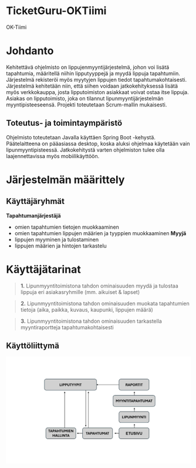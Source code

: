 # TicketGuru-OKTiimi
OK-Tiimi

# Johdanto
Kehitettävä ohjelmisto on lippujenmyyntijärjestelmä, johon voi lisätä tapahtumia, määritellä niihin lipputyyppejä ja myydä lippuja tapahtumiin. Järjestelmä rekisteröi myös myytyjen lippujen tiedot tapahtumakohtaisesti. Järjestelmä kehitetään niin, että siihen voidaan jatkokehityksessä lisätä myös verkkokauppa, josta lipputoimiston asiakkaat voivat ostaa itse lippuja.
Asiakas on lipputoimisto, joka on tilannut lipunmyyntijärjestelmän myyntipisteeseensä. 
Projekti toteutetaan Scrum-mallin mukaisesti.

## Toteutus- ja toimintaympäristö
Ohjelmisto toteutetaan Javalla käyttäen Spring Boot -kehystä. 
Päätelaitteena on pääasiassa desktop, koska aluksi ohjelmaa käytetään vain lipunmyyntipisteessä. Jatkokehitystä varten ohjelmiston tulee olla laajennettavissa myös mobiilikäyttöön.

# Järjestelmän määrittely

## Käyttäjäryhmät

**Tapahtumanjärjestäjä**
- omien tapahtumien tietojen muokkaaminen
- omien tapahtumien lippujen määrien ja tyyppien muokkaaminen
**Myyjä**
- lippujen myyminen ja tulostaminen
- lippujen määrien ja hintojen tarkastelu

# Käyttäjätarinat
> **1.**
> Lipunmyyntitoimistona tahdon ominaisuuden myydä ja tulostaa lippuja eri asiakasryhmille (mm. aikuiset & lapset)

>**2.**
> Lipunmyyntitoimistona tahdon ominaisuuden muokata tapahtumien tietoja (aika, paikka, kuvaus, kaupunki, lippujen määrä)

>**3.** 
> Lipunmyyntitoimistona tahdon ominaisuuden tarkastella myyntiraportteja tapahtumakohtaisesti

## Käyttöliittymä

![Kayttoliittymakuva](ticketguru/public/kayttoliittymakuva.jpg)
